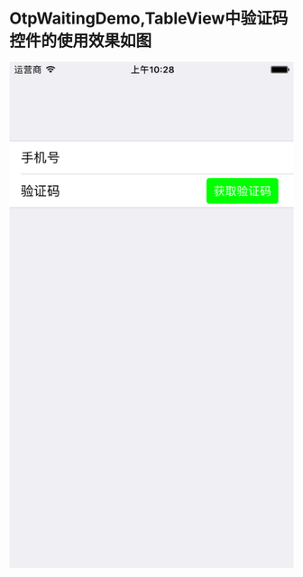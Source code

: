 # OtpWaitingDemo,TableView中验证码控件的使用效果如图

![image](https://github.com/wang6177ming123/OtpWaitingDemo/blob/master/Simulator%20Screen%20Shot%202017年2月15日%20上午10.28.55.png)
